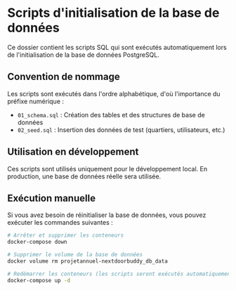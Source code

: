 # Scripts d'initialisation de la base de données

Ce dossier contient les scripts SQL qui sont exécutés automatiquement lors de l'initialisation de la base de données PostgreSQL.

## Convention de nommage

Les scripts sont exécutés dans l'ordre alphabétique, d'où l'importance du préfixe numérique :

- `01_schema.sql` : Création des tables et des structures de base de données
- `02_seed.sql` : Insertion des données de test (quartiers, utilisateurs, etc.)

## Utilisation en développement

Ces scripts sont utilisés uniquement pour le développement local. En production, une base de données réelle sera utilisée.

## Exécution manuelle

Si vous avez besoin de réinitialiser la base de données, vous pouvez exécuter les commandes suivantes :

```bash
# Arrêter et supprimer les conteneurs
docker-compose down

# Supprimer le volume de la base de données
docker volume rm projetannuel-nextdoorbuddy_db_data

# Redémarrer les conteneurs (les scripts seront exécutés automatiquement)
docker-compose up -d
```
